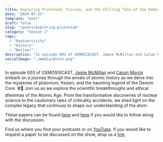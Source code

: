 ```yaml
---
title: Exploring Plutonium, Fission, and the Chilling Tale of the Demon Core! ☢️📜
date: "2024-03-25"
template: "post"
draft: false
slug: "/posts/exploring-plutonium"
category: "Season 1"
tags:
  - "Radioactivity"
  - "History"
  - "Nuclear"
description: "In episode 003 of OSMOSISCAST, Jamie McMillan and Calum Morris embark on a journey through the annals of atomic history as we delve into the mysteries of plutonium, fission, and the haunting legend of the Demon Core."
socialImage: "./media/photo.png"
---
```


In episode 003 of OSMOSISCAST, [Jamie McMillan](https://www.linkedin.com/in/jamie-mcmillan-metrology/) and [Calum Morris](https://www.linkedin.com/in/calum-morris-7015a028b/) embark on a journey through the annals of atomic history as we delve into the mysteries of plutonium, fission, and the haunting legend of the Demon Core. ☢️📜 Join us as we explore the scientific breakthroughs and ethical dilemmas of the Atomic Age. From the transformative discoveries of nuclear science to the cautionary tales of criticality accidents, we shed light on the complex legacy that continues to shape our understanding of the atom.

These papers can be found [here](https://journals.aps.org/pr/pdf/10.1103/PhysRev.69.367) and [here](https://journals.aps.org/pr/pdf/10.1103/PhysRev.70.555) if you would like to follow along with the discussion.

Find us where you find your podcasts or on [YouTube](https://www.youtube.com/@Osmosiscast). If you would like to request a paper to be discussed on the show, drop us a [line](mailto:osmosiscast@gmail.com?subject=Osmosis%20Cast%20|%20Episode%20Suggestion).

